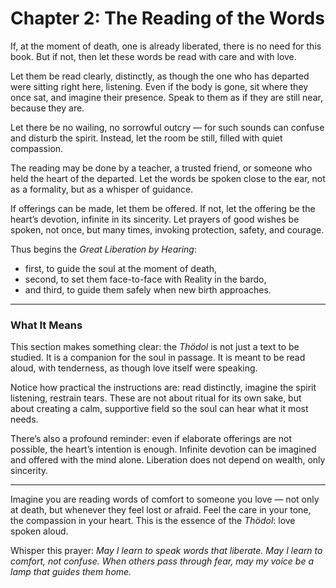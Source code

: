 # Chapter 2: The Reading of the Words

If, at the moment of death, one is already liberated, there is no need for this book. But if not, then let these words be read with care and with love.

Let them be read clearly, distinctly, as though the one who has departed were sitting right here, listening. Even if the body is gone, sit where they once sat, and imagine their presence. Speak to them as if they are still near, because they are.

Let there be no wailing, no sorrowful outcry — for such sounds can confuse and disturb the spirit. Instead, let the room be still, filled with quiet compassion.

The reading may be done by a teacher, a trusted friend, or someone who held the heart of the departed. Let the words be spoken close to the ear, not as a formality, but as a whisper of guidance.

If offerings can be made, let them be offered. If not, let the offering be the heart’s devotion, infinite in its sincerity. Let prayers of good wishes be spoken, not once, but many times, invoking protection, safety, and courage.

Thus begins the *Great Liberation by Hearing*:

* first, to guide the soul at the moment of death,
* second, to set them face-to-face with Reality in the bardo,
* and third, to guide them safely when new birth approaches.

---

### What It Means

This section makes something clear: the *Thödol* is not just a text to be studied. It is a companion for the soul in passage. It is meant to be read aloud, with tenderness, as though love itself were speaking.

Notice how practical the instructions are: read distinctly, imagine the spirit listening, restrain tears. These are not about ritual for its own sake, but about creating a calm, supportive field so the soul can hear what it most needs.

There’s also a profound reminder: even if elaborate offerings are not possible, the heart’s intention is enough. Infinite devotion can be imagined and offered with the mind alone. Liberation does not depend on wealth, only sincerity.

---

Imagine you are reading words of comfort to someone you love — not only at death, but whenever they feel lost or afraid. Feel the care in your tone, the compassion in your heart. This is the essence of the *Thödol*: love spoken aloud.

Whisper this prayer:
*May I learn to speak words that liberate.
May I learn to comfort, not confuse.
When others pass through fear,
may my voice be a lamp that guides them home.*
